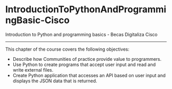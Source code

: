 # IntroductionToPythonAndProgrammingBasic-Cisco
Introduction to Python and programming basics - Becas Digitaliza Cisco
<hr>
This chapter of the course covers the following objectives: 
<ul>
  <li>
    Describe how Communities of practice provide value to programmers.
  </li>
  <li>
    Use Python to create programs that accept user input and read and write external files.  
  </li>
  <li>
    Create Python application that accesses an API based on user input and displays the JSON data that is returned.
  </li>
 </ul>

